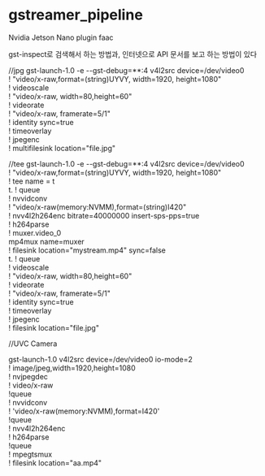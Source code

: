 # gstreamer_pipeline


Nvidia Jetson Nano
plugin faac

gst-inspect로 검색해서 하는 방법과, 인터넷으로 API 문서를 보고 하는 방법이 있다





//jpg
gst-launch-1.0 -e --gst-debug=**:4 v4l2src device=/dev/video0 \
! "video/x-raw,format=(string)UYVY, width=1920, height=1080" \
! videoscale \
! "video/x-raw, width=80,height=60" \
! videorate \
! "video/x-raw, framerate=5/1" \
! identity sync=true \
! timeoverlay \
! jpegenc \
! multifilesink location="file.jpg"




//tee
gst-launch-1.0 -e --gst-debug=**:4 v4l2src device=/dev/video0 \
! "video/x-raw,format=(string)UYVY, width=1920, height=1080" \
! tee name = t \
t. ! queue \
! nvvidconv \
! "video/x-raw(memory:NVMM),format=(string)I420" \
! nvv4l2h264enc  bitrate=40000000 insert-sps-pps=true  \
! h264parse \
! muxer.video_0 \
mp4mux name=muxer  \
!  filesink location="mystream.mp4" sync=false \
t. ! queue \
! videoscale \
! "video/x-raw, width=80,height=60" \
! videorate \
! "video/x-raw, framerate=5/1" \
! identity sync=true \
! timeoverlay \
! jpegenc \
! filesink location="file.jpg"


//UVC Camera

gst-launch-1.0 v4l2src device=/dev/video0 io-mode=2 \
! image/jpeg,width=1920,height=1080 \
! nvjpegdec \
! video/x-raw \
!queue \
! nvvidconv \
! 'video/x-raw(memory:NVMM),format=I420' \
!queue \
! nvv4l2h264enc \
! h264parse \
!queue \
! mpegtsmux \
! filesink location="aa.mp4"
